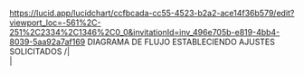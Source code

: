 https://lucid.app/lucidchart/ccfbcada-cc55-4523-b2a2-ace14f36b579/edit?viewport_loc=-561%2C-251%2C2334%2C1346%2C0_0&invitationId=inv_496e705b-e819-4bb4-8039-5aa92a7af169
DIAGRAMA DE FLUJO ESTABLECIENDO AJUSTES SOLICITADOS /|\
                     |
